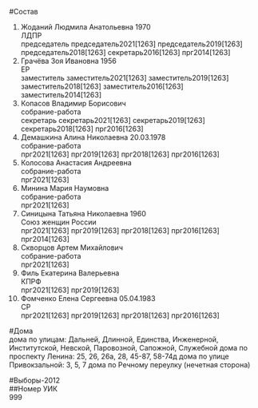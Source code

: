 #Состав  
1. Жоданий Людмила Анатольевна 1970  
    ЛДПР  
    председатель председатель2021[1263] председатель2019[1263] председатель2018[1263] секретарь2016[1263] прг2014[1263]  
2. Грачёва Зоя Ивановна 1956  
    ЕР  
    заместитель заместитель2021[1263] заместитель2019[1263] заместитель2018[1263] заместитель2016[1263] заместитель2014[1263]  
3. Копасов Владимир Борисович  
    собрание-работа  
    секретарь секретарь2021[1263] секретарь2019[1263] секретарь2018[1263] прг2016[1263]  
4. Демашкина Алина Николаевна 20.03.1978  
    собрание-работа  
    прг2021[1263] прг2019[1263] прг2018[1263] прг2016[1263]  
5. Колосова Анастасия Андреевна  
    собрание-работа  
    прг2021[1263]  
6. Минина Мария Наумовна  
    собрание-работа  
    прг2021[1263]  
7. Синицына Татьяна Николаевна 1960  
    Союз женщин России  
    прг2021[1263] прг2019[1263] прг2018[1263] прг2016[1263] прг2014[1263]  
8. Скворцов Артем Михайлович  
    собрание-работа  
    прг2021[1263]  
9. Филь Екатерина Валерьевна  
    КПРФ  
    прг2021[1263] прг2019[1263]  
10. Фомченко Елена Сергеевна 05.04.1983  
    СР  
    прг2021[1263] прг2019[1263] прг2018[1263] прг2016[1263]  

#Дома  
дома по улицам: Дальней, Длинной, Единства, Инженерной, Институтской,  Невской, Паровозной, Сапожной, Служебной дома по проспекту Ленина: 25, 26, 26а, 28, 45-87, 58-74д дома по улице Привокзальной: 3, 5, 7 дома по Речному переулку (нечетная сторона)  
  
#Выборы-2012  
##Номер УИК  
999  
